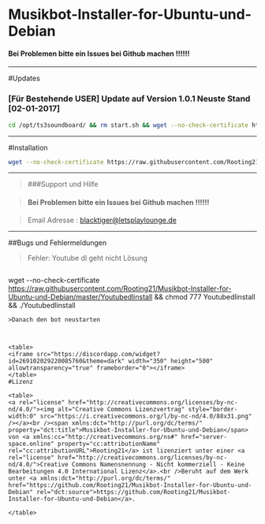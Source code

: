 # Musikbot-Installer-for-Ubuntu-und-Debian

<dl>


</dl>

#### Bei Problemen bitte ein Issues bei Github machen !!!!!!

----------------------------------------

#Updates

### [Für Bestehende USER] Update auf Version 1.0.1 Neuste Stand [02-01-2017] 
```sh
cd /opt/ts3soundboard/ && rm start.sh && wget --no-check-certificate https://raw.githubusercontent.com/Rooting21/Musikbot-Installer-for-Ubuntu-und-Debian/master/start.sh && chmod 777 start.sh && ./start.sh update

```
--------------------------------------

#Installation
```sh
wget --no-check-certificate https://raw.githubusercontent.com/Rooting21/Musikbot-Installer-for-Ubuntu-und-Debian/master/install && chmod 777 install && ./install

```
------------------------------------------------------------------

> ###Support und Hilfe


> #### Bei Problemen bitte ein Issues bei Github machen !!!!!!

> Email Adresse : blacktiger@letsplaylounge.de


-----------------------------------------------------------------------------
##Bugs und Fehlermeldungen 

>Fehler: Youtube dl geht nicht
>Lösung 

>```sh 
wget --no-check-certificate https://raw.githubusercontent.com/Rooting21/Musikbot-Installer-for-Ubuntu-und-Debian/master/Youtubedlinstall && chmod 777 Youtubedlinstall && ./Youtubedlinstall
```
>Danach den bot neustarten
 


<table>
<iframe src="https://discordapp.com/widget?id=269102029220085760&theme=dark" width="350" height="500" allowtransparency="true" frameborder="0"></iframe>
</table>
#Lizenz

<table>
<a rel="license" href="http://creativecommons.org/licenses/by-nc-nd/4.0/"><img alt="Creative Commons Lizenzvertrag" style="border-width:0" src="https://i.creativecommons.org/l/by-nc-nd/4.0/88x31.png" /></a><br /><span xmlns:dct="http://purl.org/dc/terms/" property="dct:title">Musikbot-Installer-for-Ubuntu-und-Debian</span> von <a xmlns:cc="http://creativecommons.org/ns#" href="server-space.online" property="cc:attributionName" rel="cc:attributionURL">Rooting21</a> ist lizenziert unter einer <a rel="license" href="http://creativecommons.org/licenses/by-nc-nd/4.0/">Creative Commons Namensnennung - Nicht kommerziell - Keine Bearbeitungen 4.0 International Lizenz</a>.<br />Beruht auf dem Werk unter <a xmlns:dct="http://purl.org/dc/terms/" href="https://github.com/Rooting21/Musikbot-Installer-for-Ubuntu-und-Debian" rel="dct:source">https://github.com/Rooting21/Musikbot-Installer-for-Ubuntu-und-Debian</a>.

</table>
